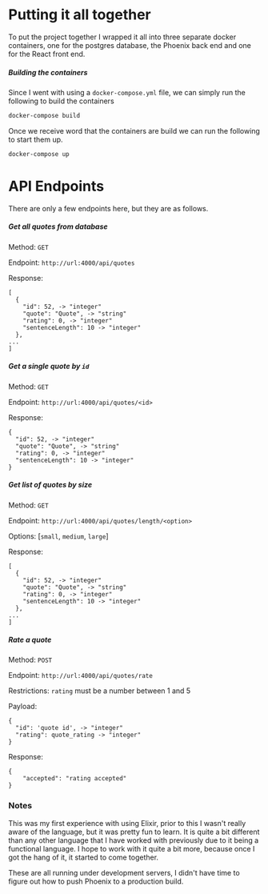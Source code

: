 # Putting it all together

To put the project together I wrapped it all into three separate docker containers, one for the postgres database, the Phoenix back end and one for the React front end.

##### Building the containers
Since I went with using a `docker-compose.yml` file, we can simply run the following to build the containers

```bash
docker-compose build
```

Once we receive word that the containers are build we can run the following to start them up.

``` bash
docker-compose up
```
# API Endpoints
There are only a few endpoints here, but they are as follows.

##### Get all quotes from database
Method: `GET`

Endpoint: `http://url:4000/api/quotes`

Response:
``` 
[
  {
    "id": 52, -> "integer"
    "quote": "Quote", -> "string"
    "rating": 0, -> "integer"
    "sentenceLength": 10 -> "integer"
  },
...
]
```
##### Get a single quote by `id`
Method: `GET`

Endpoint: `http://url:4000/api/quotes/<id>`

Response:
```
{
  "id": 52, -> "integer"
  "quote": "Quote", -> "string"
  "rating": 0, -> "integer"
  "sentenceLength": 10 -> "integer"
}
```

##### Get list of quotes by size
Method: `GET`

Endpoint: `http://url:4000/api/quotes/length/<option>`

Options: [`small`, `medium`, `large`]

Response:
```
[
  {
    "id": 52, -> "integer"
    "quote": "Quote", -> "string"
    "rating": 0, -> "integer"
    "sentenceLength": 10 -> "integer"
  },
...
]
```

##### Rate a quote
Method: `POST`

Endpoint: `http://url:4000/api/quotes/rate`

Restrictions: `rating` must be a number between 1 and 5

Payload:
```
{
  "id": 'quote id', -> "integer"
  "rating": quote_rating -> "integer"
}
```
Response:
```
{
    "accepted": "rating accepted"
}
```


### Notes

This was my first experience with using Elixir, prior to this I wasn't really aware of the language, but it was pretty fun to learn. It is quite a bit different than any other language that I have worked with previously due to it being a functional language. I hope to work with it quite a bit more, because once I got the hang of it, it started to come together.


These are all running under development servers, I didn't have time to figure out how to push Phoenix to a production build.
